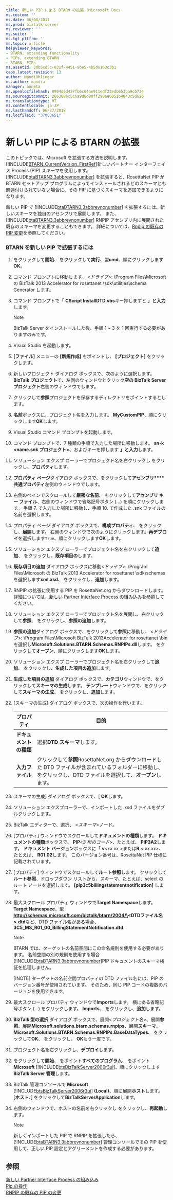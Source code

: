 ```yaml
---
title: 新しい PIP による BTARN の拡張 |Microsoft Docs
ms.custom: ''
ms.date: 06/08/2017
ms.prod: biztalk-server
ms.reviewer: ''
ms.suite: ''
ms.tgt_pltfrm: ''
ms.topic: article
helpviewer_keywords:
- BTARN, extending functionality
- PIPs, extending BTARN
- BTARN, PIPs
ms.assetid: 3db5cd5c-031f-4451-9be5-4b5d6163c3b1
caps.latest.revision: 13
author: MandiOhlinger
ms.author: mandia
manager: anneta
ms.openlocfilehash: 0904d6d427fb6c04ae911edf23edb653ba9cb734
ms.sourcegitcommit: 266308ec5c6a9d8d80ff298ee6051b4843c5d626
ms.translationtype: MT
ms.contentlocale: ja-JP
ms.lasthandoff: 06/27/2018
ms.locfileid: "37003651"
---
```

# <a name="extending-btarn-with-a-new-pip"></a>新しい PIP による BTARN の拡張
このトピックでは、Microsoft を拡張する方法を説明します。[!INCLUDE[BTARN_CurrentVersion_FirstRef](../../includes/btarn-currentversion-firstref-md.md)]新しいパートナー インターフェイス Process (PIP) スキーマを使用します。 [!INCLUDE[btaBTARN3.3abbrevnonumber](../../includes/btabtarn3-3abbrevnonumber-md.md)] を拡張すると、RosettaNet PIP が BTARN セットアップ プログラムによってインストールされるどのスキーマとも関連付けられていない場合に、その PIP に基づくスキーマを追加できるようになります。  

 新しい PIP で [!INCLUDE[btaBTARN3.3abbrevnonumber](../../includes/btabtarn3-3abbrevnonumber-md.md)] を拡張するには、新しいスキーマを独自のアセンブリで展開します。 また、[!INCLUDE[btaBTARN3.3abbrevnonumber](../../includes/btabtarn3-3abbrevnonumber-md.md)] RNPIP アセンブリ内に展開された既存のスキーマを変更することもできます。 詳細については、[Rnpip の既存の PIP 変更](../../adapters-and-accelerators/accelerator-rosettanet/modifying-an-existing-pip-in-rnpips.md)を参照してください。  

### <a name="to-extend-btarn-with-a-new-pip"></a>BTARN を新しい PIP で拡張するには  

1. をクリックして**開始**、 をクリックして**実行**、型**cmd**、順にクリックします**OK**。  

2. コマンド プロンプトに移動します。 \<*ドライブ*\>: \Program Files\\Microsoft の BizTalk 2013 Accelerator for rosettanet \sdk\utilities\schema Generator します。  

3. コマンド プロンプトで「 **CScript InstallDTD.vbs**キー押しますと **」と入力**します。  

   > [!NOTE]
   >  BizTalk Server をインストールした後、手順 1 ~ 3 を 1 回実行する必要がありますのみです。  

4. Visual Studio を起動します。  

5. **[ファイル]** メニューの **[新規作成]** をポイントし、 **[プロジェクト]** をクリックします。  

6. 新しいプロジェクト ダイアログ ボックスで、次のように選択します。 **BizTalk プロジェクト**で、左側のウィンドウとクリック**空の BizTalk Server プロジェクト**右側のウィンドウでします。  

7. クリックして**参照**プロジェクトを保存するディレクトリをポイントするとします。  

8. **名前**ボックスに、プロジェクト名を入力します。 **MyCustomPIP**、順にクリックします**OK**します。  

9. Visual Studio コマンド プロンプトを起動します。  

10. コマンド プロンプトで、7 種類の手順で入力した場所に移動します。 **sn-k \<name.snk プロジェクト\>**、およびキーを押します **」と入力**します。  

11. ソリューション エクスプ ローラーでプロジェクト名を右クリックし をクリックし、**プロパティ**します。  

12. **プロパティ ページ**ダイアログ ボックスで、をクリックして**アセンブリ****共通プロパティ**左側のウィンドウでします。  

13. 右側のペインでスクロールして**厳密な名前**、 をクリックして**アセンブリ キー ファイル**、右側のウィンドウで省略記号ボタン (…) を順にクリックします。 手順 7. で入力した場所に移動し、手順 10. で作成した .snk ファイルの名前を選択します。  

14. プロパティ ページ ダイアログ ボックスで、**構成プロパティ**、 をクリックし、**展開**します。 右側のウィンドウで次のようにクリックします。**再デプロイ**を選択します`True`、順にクリックします**OK**します。  

15. ソリューション エクスプ ローラーでプロジェクト名を右クリックして**追加**、 をクリックし、**既存項目の**します。  

16. **既存項目の追加** ダイアログ ボックスに移動\<*ドライブ*\>: \Program Files\\Microsoft の BizTalk 2013 Accelerator for rosettanet \sdk\schemas を選択します**xml.xsd**、 をクリックし、**追加**します。  

17. RNPIP の拡張に使用する PIP を RosettaNet.org からダウンロードします。詳細については、[新しい Partner Interface Process の組み込み](../../adapters-and-accelerators/accelerator-rosettanet/incorporating-a-new-partner-interface-process.md)を参照してください。  

18. ソリューション エクスプ ローラーでプロジェクト名を展開し、右クリックして**参照**、 をクリックし、**参照の追加**します。  

19. **参照の追加**ダイアログ ボックスで、をクリックして**参照**に移動し、 \<*ドライブ*\>: \Program Files\\Microsoft BizTalk 2013Accelerator for rosettanet \bin を選択し**Microsoft.Solutions.BTARN.Schemas.RNPIPs.dll**します。 をクリックして**オープン**、順にクリックします**OK**します。  

20. ソリューション エクスプ ローラーでプロジェクト名を右クリックして**追加**、 をクリックし、**生成した項目の追加**します。  

21. **生成した項目の追加** ダイアログ ボックスで、**カテゴリ**ウィンドウで、をクリックして**スキーマの生成**します。 **テンプレート**ウィンドウで、をクリックして**スキーマの生成**、 をクリックし、**追加**します。  

22. [スキーマの生成] ダイアログ ボックスで、次の操作を行います。  


    |     プロパティ      |                                                                    目的                                                                    |
    |-------------------|--------------------------------------------------------------------------------------------------------------------------------------------------|
    | **ドキュメントの種類** |                                                              選択**DTD スキーマ**します。                                                              |
    |  **入力ファイル**   | クリックして**参照**RosettaNet.org からダウンロードした DTD ファイルが含まれているフォルダーに移動し、をクリックし、DTD ファイルを選択して、**オープン**します。 |


23. スキーマの生成] ダイアログ ボックスで、[ **OK**します。  

24. ソリューション エクスプローラーで、インポートした .xsd ファイルをダブルクリックします。  

25. BizTalk エディターで、選択、 \<*スキーマ*\>ノード。  

26. [プロパティ] ウィンドウでスクロールして**ドキュメントの種類**します。 **ドキュメントの種類**ボックスで、 **PIP**\<*3 桁のコード*\>、たとえば、 **PIP3A2**します。 **ドキュメント バージョン**ボックスに「 **v**\<*xx.xx* \>または**R** \< *xx.xx*\>、たとえば、 **R01.02**します。 このバージョン番号は、RosettaNet PIP 仕様に記載されています。  

27. [プロパティ] ウィンドウでスクロールして**ルート参照**します。 クリックして**ルート参照**、ドロップダウン リストから、スキーマ、たとえば、select のルート ノードを選択します。 **[pip3c5billingstatementnotification]** します。  

28. 最大スクロール プロパティ ウィンドウで**Target Namespace**します。 **Target Namespace**、型<strong>http://schemas.microsoft.com/biztalk/btarn/2004/\<DTDファイル名\>.dtd</strong>など、DTD ファイル名がある場合、 **3C5_MS_R01_00_BillingStatementNotification.dtd**.  

    > [!NOTE]
    >  BTARN では、ターゲットの名前空間にこの命名規則を使用する必要があります。 名前空間の別の規則を使用する場合[!INCLUDE[btaBTARN3.3abbrevnonumber](../../includes/btabtarn3-3abbrevnonumber-md.md)]PIP ドキュメントのスキーマ検証を処理しません。  
    > 
    > [!NOTE]
    >  ターゲットの名前空間プロパティの DTD ファイル名には、PIP のバージョン番号が使用されています。 そのため、同じ PIP コードの複数のバージョンを使用できます。  

29. 最大スクロール プロパティ ウィンドウで**Imports**します。 横にある省略記号ボタン (…) をクリックします。 **Imports**、 をクリックし、**追加**します。  

30. **BizTalk 型の選択** ダイアログ ボックスで、展開\<*プロジェクト名*\>、展開**参照**、展開**Microsoft.solutions.btarn.schemas.rnpips**、展開**スキーマ**、 **Microsoft.Solutions.BTARN.Schemas.RNPIPs.BaseDataTypes**、 をクリックして**OK**、 をクリックし、 **OK**もう一度です。  

31. プロジェクト名を右クリックし、**デプロイ**します。  

32. をクリックして**開始**、 をポイント**すべてのプログラム**、 をポイント**Microsoft** [!INCLUDE[btsBizTalkServer2006r3ui](../../includes/btsbiztalkserver2006r3ui-md.md)]、順にクリックします**BizTalk Server 管理**します。  

33. BizTalk 管理コンソールで  **Microsoft** [!INCLUDE[btsBizTalkServer2006r3ui](../../includes/btsbiztalkserver2006r3ui-md.md)] **(Local)**、順に展開**ホスト**します。 [**ホスト**、] をクリックして**BizTalkServerApplication**します。  

34. 右側のウィンドウで、ホストの名前を右クリックし をクリックし、**再起動**します。  

    > [!NOTE]
    >  新しくインポートした PIP で RNPIP を拡張したら、[!INCLUDE[btaBTARN3.3abbrevnonumber](../../includes/btabtarn3-3abbrevnonumber-md.md)] 管理コンソールでその PIP を使用して、正しい PIP 設定とアグリーメントを作成する必要があります。  

## <a name="see-also"></a>参照  
 [新しい Partner Interface Process の組み込み](../../adapters-and-accelerators/accelerator-rosettanet/incorporating-a-new-partner-interface-process.md)   
 [Pip の操作](../../adapters-and-accelerators/accelerator-rosettanet/working-with-pips.md)   
 [RNPIP の既存の PIP の変更](../../adapters-and-accelerators/accelerator-rosettanet/modifying-an-existing-pip-in-rnpips.md)